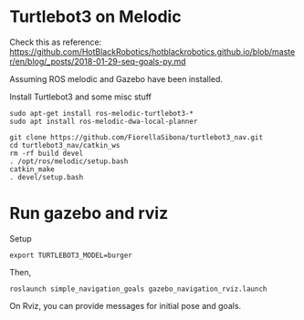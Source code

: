 # Turtlebot3 on Melodic

Check this as reference: https://github.com/HotBlackRobotics/hotblackrobotics.github.io/blob/master/en/blog/_posts/2018-01-29-seq-goals-py.md

Assuming ROS melodic and Gazebo have been installed.

Install Turtlebot3 and some misc stuff
```
sudo apt-get install ros-melodic-turtlebot3-*
sudo apt install ros-melodic-dwa-local-planner
```

```
git clone https://github.com/FiorellaSibona/turtlebot3_nav.git
cd turtlebot3_nav/catkin_ws
rm -rf build devel
. /opt/ros/melodic/setup.bash
catkin_make
. devel/setup.bash
```

# Run gazebo and rviz

Setup
```
export TURTLEBOT3_MODEL=burger
```
Then,
```
roslaunch simple_navigation_goals gazebo_navigation_rviz.launch
```
On Rviz, you can provide messages for initial pose and goals.
